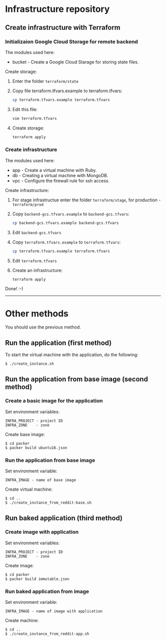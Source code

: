 # Infrastructure repository

## Create infrastructure with Terraform

### Initializaion Google Cloud Storage for remote backend

The modules used here:

* bucket - Create a Google Cloud Starage for storing state files.

Create storage:

1. Enter the folder `terraform/state`

2. Copy file terraform.tfvars.example to terraform.tfvars:   

   ```bash
   cp terraform.tfvars.example terraform.tfvars
   ```

3. Edit this file:   

   ```bash
   vim terraform.tfvars
   ```

4. Create storage:

   ```bash
   terraform apply
   ```

### Create infrastructure

The modules used here:

* app - Create a virtual machine with Ruby.
* db  - Creating a virtual machine with MongoDB. 
* vpc - Configure the firewall rule for ssh access.

Create infrastructure:

1. For stage infrastructue enter the folder `terraform/stage`, for production - `terraform/prod`

2. Copy `backend-gcs.tfvars.example` to `backend-gcs.tfvars`:

   ```bash
   cp backend-gcs.tfvars.example backend-gcs.tfvars
   ```

3. Edit `backend-gcs.tfvars`

4. Copy `terraform.tfvars.example` to `terraform.tfvars`:

   ```bash
   cp terraform.tfvars.example terraform.tfvars
   ```

5. Edit `terraform.tfvars`

6. Create an infrastructure:

   ```bash
   terraform apply
   ```

Done! :-)

-----

# Other methods

You should use the previous method.

## Run the application (first method)

To start the virtual machine with the application, do the following:

    $ ./create_instance.sh

## Run the application from base image (second method)

### Create a basic image for the application

Set environment variables:

    INFRA_PROJECT - project ID
    INFRA_ZONE    - zone

Create base image:

    $ cd packer
    $ packer build ubuntu16.json

### Run the application from base image

Set environment variable:

    INFRA_IMAGE - name of base image

Create virtual machine:

    $ cd ..
    $ ./create_instance_from_reddit-base.sh

## Run baked application (third method)

### Create image with application

Set environment variables:

    INFRA_PROJECT - project ID
    INFRA_ZONE    - zone

Create image:

    $ cd packer
    $ packer build immutable.json

### Run baked application from image

Set environment variable:

    INFRA_IMAGE - name of image with application

Create machine:

    $ cd ..
    $ ./create_instance_from_reddit-app.sh
